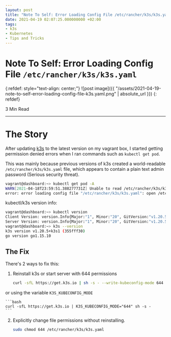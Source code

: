 ```yaml
---
layout: post
title: "Note To Self: Error Loading Config File /etc/rancher/k3s/k3s.yaml"
date: 2021-04-19 02:07:25.000000000 +02:00
tags:
- k3s
- Kubernetes
- Tips and Tricks
---
```

# Note To Self: Error Loading Config File `/etc/rancher/k3s/k3s.yaml`

{:refdef: style="text-align: center;"}
![post image]({{ "/assets/2021-04-19-note-to-self-error-loading-config-file-k3s.yaml.png" | absolute_url }})
{: refdef}

3 Min Read

-----------------------------------------------------------------------------------------

# The Story

After updating [k3s](https://k3s.io/) to the latest version on my vagrant box, I started getting permission denied errors when I ran commands such as `kubectl get pod`. 

This was mainly because previous versions of k3s created a world-readable `/etc/rancher/k3s/k3s.yaml` file, which appears to contain a plain text admin password (Serious security threat).

```bash
vagrant@dashboard:~> kubectl get pod -A
WARN[2021-04-18T23:59:51.388277731Z] Unable to read /etc/rancher/k3s/k3s.yaml, please start server with --write-kubeconfig-mode to modify kube config permissions 
error: error loading config file "/etc/rancher/k3s/k3s.yaml": open /etc/rancher/k3s/k3s.yaml: permission denied
```

kubectl/k3s version info:

```bash
vagrant@dashboard:~> kubectl version
Client Version: version.Info{Major:"1", Minor:"20", GitVersion:"v1.20.5+k3s1", GitCommit:"355fff3017b06cde44dbd879408a3a6826fa7125", GitTreeState:"clean", BuildDate:"2021-03-31T06:21:52Z", GoVersion:"go1.15.10", Compiler:"gc", Platform:"linux/amd64"}
Server Version: version.Info{Major:"1", Minor:"20", GitVersion:"v1.20.5+k3s1", GitCommit:"355fff3017b06cde44dbd879408a3a6826fa7125", GitTreeState:"clean", BuildDate:"2021-03-31T06:21:52Z", GoVersion:"go1.15.10", Compiler:"gc", Platform:"linux/amd64"}
vagrant@dashboard:~> k3s --version
k3s version v1.20.5+k3s1 (355fff30)
go version go1.15.10
```

## The Fix

There's 2 ways to fix this:

1. Reinstall k3s or start server with 644 permissions
    
    ```bash
    curl -sfL https://get.k3s.io | sh -s - --write-kubeconfig-mode 644
    ```
or using the variable `K3S_KUBECONFIG_MODE`

    ```bash
    curl -sfL https://get.k3s.io | K3S_KUBECONFIG_MODE="644" sh -s -
    ```

2. Explicitly change file permissions without reinstalling.
    
    ```bash
    sudo chmod 644 /etc/rancher/k3s/k3s.yaml
    ```
